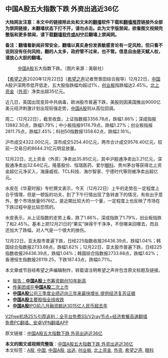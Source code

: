  <h2>中国A股五大指数下跌 外资出逃近36亿</h2> <p class="notice"><b>大陆网友注意：本文中的链接除此处和文末的<a href="https://github.com/bannedbook/fanqiang" >翻墙</a>软件下载和<a href="https://github.com/killgcd/justmysocks/blob/master/README.md">翻墙推荐</a>链接外全部为禁网链接，未翻墙状态下打不开，请勿点击。此为文字版禁闻，欲看图文视频完整版和更多禁闻，请下载<a href="https://github.com/bannedbook/fanqiang">翻墙软件或APP</a>后翻墙上禁闻网。</p><p>备注：翻墙看新闻非常安全，翻墙以真实身份发表敏感言论有一定风险，但只看不说则没有任何风险，翻的人太多，政府管不过来，也不管。信息自由是天赋人权，请放心大胆的翻墙。</b></p>  <div class="entry"> <figure><figcaption><a href="https://www.bannedbook.org/bnews/tag/%E4%B8%AD%E5%9B%BD/" class="st_tag internal_tag" rel="tag" title="标签 中国 下的日志">中国</a><a href="https://www.bannedbook.org/bnews/tag/A%E8%82%A1/" class="st_tag internal_tag" rel="tag" title="标签 A股 下的日志">A股</a>五大指数下跌。（图片来源：美联社）</figcaption></figure> <p>【<span class='wp_keywordlink_affiliate'><a href="https://www.soundofhope.org" title="希望之声" target="_blank">希望之声</a></span>2020年12月22日】（<a href="https://www.bannedbook.org/bnews/tag/%e5%b8%8c%e6%9c%9b%e4%b9%8b%e5%a3%b0/" class="st_tag internal_tag" rel="tag" title="标签 希望之声 下的日志">希望之声</a>记者贺景田综合报导）12月22日，<span class='wp_keywordlink_affiliate'><a href="https://www.bannedbook.org/" title="中国" target="_blank">中国</a></span>A股沪深两市低开低走，五大股指跌幅均超过1%，<a href="https://www.bannedbook.org/bnews/tag/%E5%88%9B%E4%B8%9A%E6%9D%BF/" class="st_tag internal_tag" rel="tag" title="标签 创业板 下的日志">创业板</a>指跌幅达2.45%。<a href="https://www.bannedbook.org/bnews/tag/%E5%8C%97%E4%B8%8A%E8%B5%84%E9%87%91/" class="st_tag internal_tag" rel="tag" title="标签 北上资金 下的日志">北上资金</a>（<a href="https://www.bannedbook.org/bnews/tag/%E5%A4%96%E8%B5%84/" class="st_tag internal_tag" rel="tag" title="标签 外资 下的日志">外资</a>）净卖出超35亿元。</p> <p>近几日，英国出现变异中共病毒，欧洲股市普遍下跌，美股则因美国推出9000亿美元经济刺激计划出现较强走势，<a href="https://www.bannedbook.org/bnews/tag/%E4%B8%AD%E5%9B%BDA%E8%82%A1/" class="st_tag internal_tag" rel="tag" title="标签 中国A股 下的日志">中国A股</a>则从高位回调。</p> <p>周二（12月22日），截至收盘，上证指数报3356.78点，跌幅1.86%；深成指报13882.30点，跌幅1.79%；中小板指报9174.79点，跌幅1.27%；创业板指报2811.75点，跌幅2.45%；科创50指数报1358.62点，跌幅2.16%。</p>  <p>沪市成交4322.00亿元，深市成交5254.40亿元，两市合计成交9576.40亿元，较前一交易日的8644.31亿元明显放量。</p> <p>12月22日，北上资金（外资）净卖出35.85亿元，其中沪股通净卖出3.21亿元，深股通净卖出32.64亿元。隆基股份、恒瑞医药、爱尔<a href="https://www.bannedbook.org/bnews/tag/%e7%9c%bc%e7%a7%91/" class="st_tag internal_tag" rel="tag" title="标签 眼科 下的日志">眼科</a>、贵州茅台等获得北上资金超亿元净买入，海康威视、TCL科技、海尔智家、宁德时代等则被净卖出超亿元。</p> <p>水皮在《华夏时报》专栏撰文表示，今天（12月22日）上午的走势在一定程度上合乎情理，但是一顿饭的功夫，到了下午行情出现了急转直下的情况，有些出乎意外，整个市场放量9576亿，是近期比较大的一个量，一定程度上也反映了市场在下跌过程中是比较恐慌的。</p>  <p>水皮表示，从上证指数的走势上看，跌了1.86%，深成指跌了1.79%，创业板指跌了和2.45%。基本上把12月21日的“果实”抹得干干净净，不但哪来回哪去，而且还加大了跌幅，对人气是一个很大的挫伤。</p> <p>12月22日，亚太股市普遍下跌，日经225指数收报26436.39点，跌幅1.04%；韩国综合指数报2733.68点，跌幅1.62%；12月22日，亚太股市普遍下跌，日经225指数收报26436.39点，跌幅1.04%；韩国综合指数报2733.68点，跌幅1.62%；香港恒生指数报26119.25，下跌187.43点，跌幅0.71%。</p> <p>本文章或节目经希望之声编辑制作，转载请注明希望之声并包含原文标题及链接。</p>  <ul class='op-related-articles' title='相关阅读'> <li><a href='https://www.bannedbook.org/bnews/baitai/20201221/1452290.html' target='_blank'>报告：<b>中国A股</b>上市筹资额创10年新高</a></li> <li><a href='https://www.bannedbook.org/bnews/comments/20201104/1425302.html' target='_blank'>传美团或在<b>中国A股</b>二次上市</a></li> <li><a href='https://www.bannedbook.org/bnews/baitai/20201030/1422942.html' target='_blank'><b>中国A股</b>公司三季度业绩迈向三年来最快增长 提供经济复苏证据</a></li> <li><a href='https://www.bannedbook.org/bnews/baitai/20200903/1390445.html' target='_blank'><b>中国A股</b>主要股指全线收跌</a></li> <li><a href='https://www.bannedbook.org/bnews/baitai/20200831/1388822.html' target='_blank'><b>中国A股</b>IPO前八月融资额达3015亿人民币超去年</a></li> </ul> <p class="texttj"> <a href="https://www.bannedbook.org/forum23/topic22702.html" target="_blank">V2free机场25%引荐返利：全平台免费SS/V2ray节点+经济套餐高速翻墙</a><br/> <a href="https://github.com/bannedbook/fanqiang/wiki/%E7%A6%81%E9%97%BB%E7%BD%91%E5%AE%89%E5%8D%93%E7%BF%BB%E5%A2%99%E6%96%B0%E9%97%BBAPP" target="_blank">免费PC翻墙、安卓VPN翻墙APP</a></p><p>原文链接：<a class="src_link"  href="https://www.soundofhope.org/post/456247" target="_blank">中国A股五大指数下跌 外资出逃近36亿</a></p><a name='sharetosocial'></a>       <div><b>本文的图文或视频完整版</b>：<a href='https://www.bannedbook.org/bnews/comments/20201223/1453116.html'>中国A股五大指数下跌 外资出逃近36亿</a></div>  </div><!--END ENTRY--> <div class="postfooter"> <div>本文标签：<a href="https://www.bannedbook.org/bnews/tag/A%E8%82%A1/" rel="tag">A股</a>, <a href="https://www.bannedbook.org/bnews/tag/%E4%B8%AD%E5%9B%BD/" rel="tag">中国</a>, <a href="https://www.bannedbook.org/bnews/tag/%E4%B8%AD%E5%9B%BDA%E8%82%A1/" rel="tag">中国A股</a>, <a href="https://www.bannedbook.org/bnews/tag/%E5%87%BA%E9%80%83/" rel="tag">出逃</a>, <a href="https://www.bannedbook.org/bnews/tag/%E5%88%9B%E4%B8%9A%E6%9D%BF/" rel="tag">创业板</a>, <a href="https://www.bannedbook.org/bnews/tag/%E5%8C%97%E4%B8%8A%E8%B5%84%E9%87%91/" rel="tag">北上资金</a>, <a href="https://www.bannedbook.org/bnews/tag/%E5%A4%96%E8%B5%84/" rel="tag">外资</a>, <a href="https://www.bannedbook.org/bnews/tag/%e5%b8%8c%e6%9c%9b%e4%b9%8b%e5%a3%b0/" rel="tag">希望之声</a>, <a href="https://www.bannedbook.org/bnews/tag/%e7%9c%bc%e7%a7%91/" rel="tag">眼科</a></div>  </div><!--END POSTFOOTER--> 